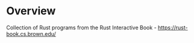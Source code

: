 # Overview
Collection of Rust programs from the Rust Interactive Book - https://rust-book.cs.brown.edu/